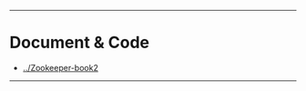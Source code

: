 


---

# Document & Code

* [../Zookeeper-book2](https://github.com/zozospider/note/blob/master/distributed/ZooKeeper/ZooKeeper-book2.md)

---


